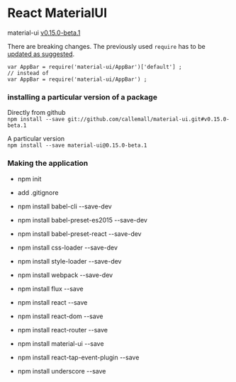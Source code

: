 React MaterialUI
================
material-ui [v0.15.0-beta.1][2]

There are breaking changes.
The previously used `require` has to be [updated as suggested][1].
```
var AppBar = require('material-ui/AppBar')['default'] ;
// instead of
var AppBar = require('material-ui/AppBar') ;
```


### installing a particular version of a package
Directly from github          
`npm install --save git://github.com/callemall/material-ui.git#v0.15.0-beta.1`

A particular version          
`npm install --save material-ui@0.15.0-beta.1`

### Making the application
- npm init
- add .gitignore

 - npm install babel-cli --save-dev
 - npm install babel-preset-es2015 --save-dev
 - npm install babel-preset-react --save-dev
 - npm install css-loader --save-dev
 - npm install style-loader --save-dev
 - npm install webpack --save-dev

 - npm install flux --save
 - npm install react --save
 - npm install react-dom --save
 - npm install react-router --save

 - npm install material-ui --save
 - npm install react-tap-event-plugin --save

 - npm install underscore --save


[1]: https://github.com/callemall/material-ui/issues/4017
[2]: https://github.com/callemall/material-ui/releases/tag/v0.15.0-beta.1
